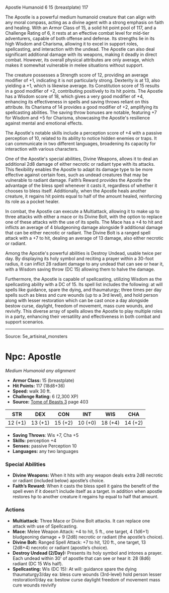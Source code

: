 <MonsterName/>Apostle</MonsterName>
<CreatureType/>Humanoid</CreatureType>
<CR/>6</CR>
<AC/>15 (breastplate)</AC>
<HP/>117</HP>
<summary>The Apostle is a powerful medium humanoid creature that can align with any moral compass, acting as a divine agent with a strong emphasis on faith and healing. With an Armor Class of 15, a solid hit point pool of 117, and a Challenge Rating of 6, it rests at an effective combat level for mid-tier adventurers, capable of both offense and defense. Its strengths lie in its high Wisdom and Charisma, allowing it to excel in support roles, spellcasting, and interaction with the undead. The Apostle can also deal significant additional damage with its weapons, making it deadly in direct combat. However, its overall physical attributes are only average, which makes it somewhat vulnerable in melee situations without support.</summary>

<detail>

The creature possesses a Strength score of 12, providing an average modifier of +1, indicating it is not particularly strong. Dexterity is at 13, also yielding a +1, which is likewise average. Its Constitution score of 15 results in a good modifier of +2, contributing positively to its hit points. The Apostle has a Wisdom score of 18, which gives a very good modifier of +4, enhancing its effectiveness in spells and saving throws reliant on this attribute. Its Charisma of 14 provides a good modifier of +2, amplifying its spellcasting abilities. The saving throw bonuses are notable, featuring +7 for Wisdom and +5 for Charisma, showcasing the Apostle's resilience against mental and emotional effects. 

The Apostle's notable skills include a perception score of +4 with a passive perception of 10, related to its ability to notice hidden enemies or traps. It can communicate in two different languages, broadening its capacity for interaction with various characters.

One of the Apostle's special abilities, Divine Weapons, allows it to deal an additional 2d8 damage of either necrotic or radiant type with its attacks. This flexibility enables the Apostle to adapt its damage type to be more effective against certain foes, such as undead creatures that may be vulnerable to radiant damage. Faith’s Reward provides the Apostle the advantage of the bless spell whenever it casts it, regardless of whether it chooses to bless itself. Additionally, when the Apostle heals another creature, it regains hit points equal to half of the amount healed, reinforcing its role as a pocket healer.

In combat, the Apostle can execute a Multiattack, allowing it to make up to three attacks with either a mace or its Divine Bolt, with the option to replace one of these attacks with the use of its spells. The Mace has a +4 to hit and inflicts an average of 4 bludgeoning damage alongside 9 additional damage that can be either necrotic or radiant. The Divine Bolt is a ranged spell attack with a +7 to hit, dealing an average of 13 damage, also either necrotic or radiant.

Among the Apostle's powerful abilities is Destroy Undead, usable twice per day. By displaying its holy symbol and reciting a prayer within a 30-foot radius, it can inflict 28 radiant damage to any undead that can see or hear it, with a Wisdom saving throw (DC 15) allowing them to halve the damage. 

Furthermore, the Apostle is capable of spellcasting, utilizing Wisdom as the spellcasting ability with a DC of 15. Its spell list includes the following: at will spells like guidance, spare the dying, and thaumaturgy; three times per day spells such as bless and cure wounds (up to a 3rd level), and hold person along with lesser restoration which can be cast once a day alongside bestow curse, daylight, freedom of movement, mass cure wounds, and revivify. This diverse array of spells allows the Apostle to play multiple roles in a party, enhancing their versatility and effectiveness in both combat and support scenarios.</detail>



---

Source: 5e_artisinal_monsters

# Npc: Apostle

*Medium* *Humanoid* *any alignment*

- **Armor Class:** 15 (breastplate)
- **Hit Points:** 117 (18d8+36)
- **Speed:** walk 30 ft.
- **Challenge Rating:** 6 (2,300 XP)
- **Source:** [Tome of Beasts 3](https://koboldpress.com/kpstore/product/tome-of-beasts-3-for-5th-edition/) page 403

| STR | DEX | CON | INT | WIS | CHA |
| --- | --- | --- | --- | --- | --- |
| 12 (+1) | 13 (+1) | 15 (+2) | 10 (+0) | 18 (+4) | 14 (+2) |

- **Saving Throws**: Wis +7, Cha +5
- **Skills:** perception +4
- **Senses:** passive Perception 10
- **Languages:** any two languages

### Special Abilities

- **Divine Weapons:** When it hits with any weapon deals extra 2d8 necrotic or radiant (included below) apostle’s choice.
- **Faith’s Reward:** When it casts the bless spell it gains the benefit of the spell even if it doesn’t include itself as a target. In addition when apostle restores hp to another creature it regains hp equal to half that amount.

### Actions

- **Multiattack:** Three Mace or Divine Bolt attacks. It can replace one attack with use of Spellcasting.
- **Mace:** Melee Weapon Attack: +4 to hit, 5 ft., one target, 4 (1d6+1) bludgeoning damage + 9 (2d8) necrotic or radiant (the apostle’s choice).
- **Divine Bolt:** Ranged Spell Attack: +7 to hit, 120 ft., one target, 13 (2d8+4) necrotic or radiant (apostle’s choice). 
- **Destroy Undead (2/Day):** Presents its holy symbol and intones a prayer. Each undead within 30' of apostle that can see or hear it: 28 (8d6) radiant (DC 15 Wis half).
- **Spellcasting:** Wis (DC 15): At will: guidance spare the dying thaumaturgy3/day ea: bless cure wounds (3rd-level) hold person lesser restoration1/day ea: bestow curse daylight freedom of movement mass cure wounds revivify




